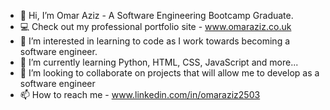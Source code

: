 - 👋 Hi, I’m Omar Aziz - A Software Engineering Bootcamp Graduate.
- 💻 Check out my professional portfolio site - www.omaraziz.co.uk
- 👀 I’m interested in learning to code as I work towards becoming a software engineer.
- 🌱 I’m currently learning Python, HTML, CSS, JavaScript and more...
- 💞️ I’m looking to collaborate on projects that will allow me to develop as a software engineer
- 📫 How to reach me - www.linkedin.com/in/omaraziz2503

<!---
Azizo93/Azizo93 is a ✨ special ✨ repository because its `README.md` (this file) appears on your GitHub profile.
You can click the Preview link to take a look at your changes.
--->
